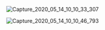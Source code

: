 ![Capture_2020_05_14_10_10_33_307](https://user-images.githubusercontent.com/53148219/81885174-5202be80-95cc-11ea-85c9-4bf28045adce.png)



![Capture_2020_05_14_10_10_46_793](https://user-images.githubusercontent.com/53148219/81885745-9fcbf680-95cd-11ea-9d1b-df617c6ec93d.png)
